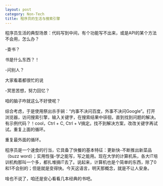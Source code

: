 ```yaml
---
layout: post
category: Non-Tech
title: 程序员的生活与搜索引擎
---
```

程序员生活的典型场景：代码写到中间，有个功能写不出来，或是API的某个方法不会用，怎么办？


-查书？

  书是什么东西？！

-问别人？

  大家看着都很忙的说

-冥思苦想，努力回忆？

  咱的脑子咋就这么不好使呢？



综合考虑，于是使用祭出杀手锏：“内事不决问百度，外事不决问Google”。打开浏览器，访问搜索引擎，输入关键字，在搜索结果中徘徊，直到找到问题的解决。有示例代码？！cool，Ctrl + C, Ctrl + V搞定。找不到解决方案，改改关键字再试试。重复上面的循环。



重复最外面的循环。



程序员是一个速食的行当，它具备了快餐的基本特征：更新快-不断推出新菜品（buzz word）；实用性强-学之能写，写之能用。现在大学的计算机系，各大IT培训机构那叫一个多，都扎堆搞IT去了。说起来，计算机也是个简单的东西，除了0和1不会别的；但是就是变得快。今天这语言，明天那概念，就是不让人安身。



啥也不说了，咱还是安心看看几本经典的书吧。
